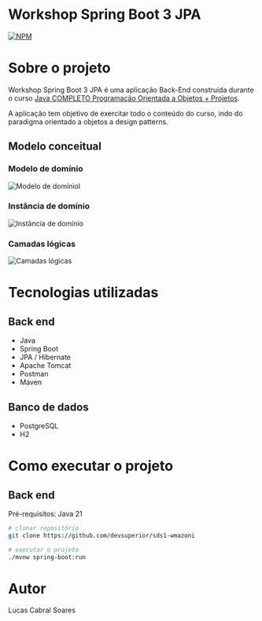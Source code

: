 # Workshop Spring Boot 3 JPA
[![NPM](https://img.shields.io/npm/l/react)](https://github.com/lucas-csoares/workshop-springboot3-jpa/blob/main/LICENSE)

# Sobre o projeto

Workshop Spring Boot 3 JPA é uma aplicação Back-End construída durante o curso [Java COMPLETO Programação Orientada a Objetos + Projetos](https://www.udemy.com/course/java-curso-completo). 

A aplicação tem objetivo de exercitar todo o conteúdo do curso, indo do paradigma orientado a objetos a design patterns. 


## Modelo conceitual

### Modelo de domínio

![Modelo de domíniol](https://github.com/lucas-csoares/workshop-springboot3-jpa/assets/modelo-dominio.png)

### Instância de domínio

![Instância de domínio](https://github.com/lucas-csoares/workshop-springboot3-jpa/assets/dominio-instancia.png)

### Camadas lógicas

![Camadas lógicas](https://github.com/lucas-csoares/workshop-springboot3-jpa/assets/camadas-logicas.png)


# Tecnologias utilizadas

## Back end
- Java
- Spring Boot
- JPA / Hibernate
- Apache Tomcat
- Postman  
- Maven

## Banco de dados
- PostgreSQL
- H2

# Como executar o projeto

## Back end
Pré-requisitos: Java 21

```bash
# clonar repositório
git clone https://github.com/devsuperior/sds1-wmazoni

# executar o projeto
./mvnw spring-boot:run
```
# Autor

Lucas Cabral Soares

